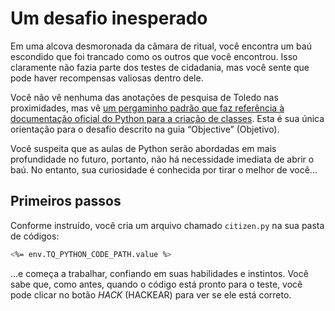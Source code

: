 # Um desafio inesperado

Em uma alcova desmoronada da câmara de ritual, você encontra um baú escondido que foi trancado como os outros que você encontrou. Isso claramente não fazia parte dos testes de cidadania, mas você sente que pode haver recompensas valiosas dentro dele.

Você não vê nenhuma das anotações de pesquisa de Toledo nas proximidades, mas vê [um pergaminho padrão que faz referência à documentação oficial do Python para a criação de classes](https://docs.python.org/3/tutorial/classes.html). Esta é sua única orientação para o desafio descrito na guia “Objective” (Objetivo).

Você suspeita que as aulas de Python serão abordadas em mais profundidade no futuro, portanto, não há necessidade imediata de abrir o baú. No entanto, sua curiosidade é conhecida por tirar o melhor de você...

## Primeiros passos

Conforme instruído, você cria um arquivo chamado `citizen.py` na sua pasta de códigos:

```bash
<%= env.TQ_PYTHON_CODE_PATH.value %>
```

...e começa a trabalhar, confiando em suas habilidades e instintos. Você sabe que, como antes, quando o código está pronto para o teste, você pode clicar no botão *HACK* (HACKEAR) para ver se ele está correto.